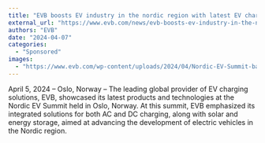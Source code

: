```yaml
---
title: "EVB boosts EV industry in the nordic region with latest EV charging solutions at Nordic EV Summit"
external_url: "https://www.evb.com/news/evb-boosts-ev-industry-in-the-nordic-region-with-latest-ev-charging-solutions-at-nordic-ev-summit/"
authors: "EVB"
date: "2024-04-07"
categories:
  - "Sponsored"
images:
  - "https://www.evb.com/wp-content/uploads/2024/04/Nordic-EV-Summit-banner.webp"
---
```


April 5, 2024 – Oslo, Norway – The leading global provider of EV charging solutions, EVB, showcased its latest products and technologies at the Nordic EV Summit held in Oslo, Norway. At this summit, EVB emphasized its integrated solutions for both AC and DC charging, along with solar and energy storage, aimed at advancing the development of electric vehicles in the Nordic region.